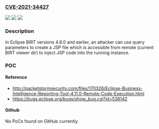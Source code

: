 ### [CVE-2021-34427](https://cve.mitre.org/cgi-bin/cvename.cgi?name=CVE-2021-34427)
![](https://img.shields.io/static/v1?label=Product&message=Eclipse%20BIRT&color=blue)
![](https://img.shields.io/static/v1?label=Version&message=%3C%3D%204.8.0%20&color=brighgreen)
![](https://img.shields.io/static/v1?label=Vulnerability&message=CWE-20%3A%20Improper%20Input%20Validation&color=brighgreen)

### Description

In Eclipse BIRT versions 4.8.0 and earlier, an attacker can use query parameters to create a JSP file which is accessible from remote (current BIRT viewer dir) to inject JSP code into the running instance.

### POC

#### Reference
- http://packetstormsecurity.com/files/170326/Eclipse-Business-Intelligence-Reporting-Tool-4.11.0-Remote-Code-Execution.html
- https://bugs.eclipse.org/bugs/show_bug.cgi?id=538142

#### Github
No PoCs found on GitHub currently.

